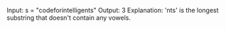 Input: s = "codeforintelligents"
Output: 3
Explanation: 'nts' is the longest substring that doesn't contain any vowels.